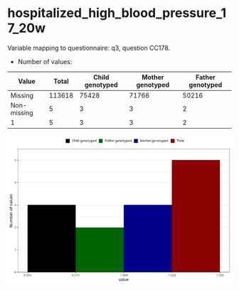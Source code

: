 # hospitalized_high_blood_pressure_17_20w
Variable mapping to questionnaire: q3, question CC178.
- Number of values:

| Value | Total | Child genotyped | Mother genotyped | Father genotyped |
| ----- | ----- | --------------- | ---------------- | ---------------- |
| Missing | 113618 | 75428 | 71766 | 50216 |
| Non-missing | 5 | 3 | 3 | 2 |
| 1 | 5 | 3 | 3 | 2 |



![](hospitalized_high_blood_pressure_17_20w_n.png)



